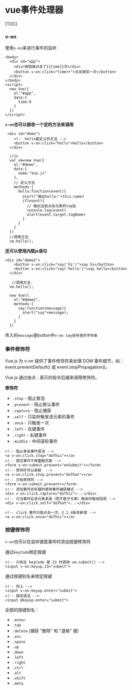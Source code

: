 # vue事件处理器



[TOC]

### v-on

使用`v-on`来进行事件的监听

```
<body>
  <div id="app">
    <div>按钮被点击了{{time}}次</div>
    <button v-on:click="time++">点击增加一次</button>
  </div>
</body>
<script>
  new Vue({
    el:"#app",
    data:{
      time:0
    }
  })
</script>
```

**`v-on`也可以接收一个定的方法来调用**

```
 <div id="demo">
    <!-- hello是定义的方法 -->
    <button v-on:click="hello">hello</button>
  </div>
  
  //js
  var vm=new Vue({
    el:"#demo",
    data:{
      name:"Vue.js"
    },
    // 定义方法
    methods:{
      hello:function(event){
        alert("输出hello:"+this.name)
        if(event){
          // 输出当前点击元素的tag名
          console.log(event)
          alert(event.target.tagName)
        }
      }
    }
  })
  //调用方法
  vm.hello();
```

**还可以使用内联js语句**

```
<div id="demo2">
    <button v-on:click="say('hi')">say hi</button>
    <button v-on:click="say('hello')">say hello</button>
  </div>
  
   //调用方法
  vm.hello();

  new Vue({
    el:"#demo2",
    methods:{
      say:function(message){
        alert("say"+message);
      }
    }
  })
```

传入的`message`是button中`v-on say括号里的字符串`

### 事件修饰符

Vue.js 为 v-on 提供了事件修饰符来处理 DOM 事件细节，如：event.preventDefault() 或 event.stopPropagation()。

Vue.js 通过由点 **.** 表示的指令后缀来调用修饰符。

**修饰符**

- `.stop` - 阻止冒泡
- `.prevent` - 阻止默认事件
- `.capture` - 阻止捕获
- `.self` - 只监听触发该元素的事件
- `.once` - 只触发一次
- `.left` - 左键事件
- `.right` - 右键事件
- `.middle` - 中间滚轮事件

```
<!-- 阻止单击事件冒泡 -->
<a v-on:click.stop="doThis"></a>
<!-- 提交事件不再重载页面 -->
<form v-on:submit.prevent="onSubmit"></form>
<!-- 修饰符可以串联  -->
<a v-on:click.stop.prevent="doThat"></a>
<!-- 只有修饰符 -->
<form v-on:submit.prevent></form>
<!-- 添加事件侦听器时使用事件捕获模式 -->
<div v-on:click.capture="doThis">...</div>
<!-- 只当事件在该元素本身（而不是子元素）触发时触发回调 -->
<div v-on:click.self="doThat">...</div>

<!-- click 事件只能点击一次，2.1.4版本新增 -->
<a v-on:click.once="doThis"></a>
```

### 按键修饰符

`v-on`也可以在监听键盘事件时添加按键修饰符

通过`keyCode`绑定按键

```
<!-- 只有在 keyCode 是 13 时调用 vm.submit() -->
<input v-on:keyup.13="submit">
```

通过按键别名来绑定按键

```
<!-- 同上 -->
<input v-on:keyup.enter="submit">
<!-- 缩写语法 -->
<input @keyup.enter="submit">
```

全部的按键别名：

- `.enter`
- `.tab`
- `.delete` (捕获 "删除" 和 "退格" 键)
- `.esc`
- `.space`
- `.up`
- `.down`
- `.left`
- `.right`
- `.ctrl`
- `.alt`
- `.shift`
- `.meta`